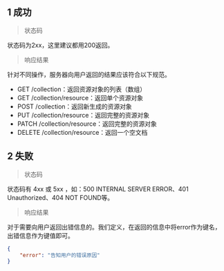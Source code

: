 ## 1 成功

> 状态码

状态码为2xx，这里建议都用200返回。

> 响应结果

针对不同操作，服务器向用户返回的结果应该符合以下规范。

- GET /collection：返回资源对象的列表（数组）
- GET /collection/resource：返回单个资源对象
- POST /collection：返回新生成的资源对象
- PUT /collection/resource：返回完整的资源对象
- PATCH /collection/resource：返回完整的资源对象
- DELETE /collection/resource：返回一个空文档

## 2 失败

> 状态码

状态码有 4xx 或 5xx ，如：500 INTERNAL SERVER ERROR、401 Unauthorized、404 NOT FOUND等。

> 响应结果

对于需要向用户返回出错信息的。我们定义，在返回的信息中将error作为键名，出错信息作为键值即可。

```json
{
    "error": "告知用户的错误原因"
}
```
